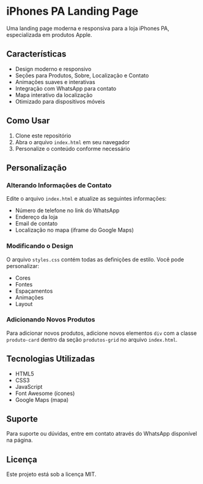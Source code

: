 # iPhones PA Landing Page

Uma landing page moderna e responsiva para a loja iPhones PA, especializada em produtos Apple.

## Características

- Design moderno e responsivo
- Seções para Produtos, Sobre, Localização e Contato
- Animações suaves e interativas
- Integração com WhatsApp para contato
- Mapa interativo da localização
- Otimizado para dispositivos móveis

## Como Usar

1. Clone este repositório
2. Abra o arquivo `index.html` em seu navegador
3. Personalize o conteúdo conforme necessário

## Personalização

### Alterando Informações de Contato

Edite o arquivo `index.html` e atualize as seguintes informações:

- Número de telefone no link do WhatsApp
- Endereço da loja
- Email de contato
- Localização no mapa (iframe do Google Maps)

### Modificando o Design

O arquivo `styles.css` contém todas as definições de estilo. Você pode personalizar:

- Cores
- Fontes
- Espaçamentos
- Animações
- Layout

### Adicionando Novos Produtos

Para adicionar novos produtos, adicione novos elementos `div` com a classe `produto-card` dentro da seção `produtos-grid` no arquivo `index.html`.

## Tecnologias Utilizadas

- HTML5
- CSS3
- JavaScript
- Font Awesome (ícones)
- Google Maps (mapa)

## Suporte

Para suporte ou dúvidas, entre em contato através do WhatsApp disponível na página.

## Licença

Este projeto está sob a licença MIT. 